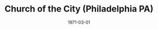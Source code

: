 ---
date: &id001 1971-03-01
end_date: null
location:
  address: null
  city: Philadelphia
  state: PA
minister:
- end: 1982-01-01
  name: James Petty
  start: 1975-01-01
  type: Pastor
- end: 1987-01-01
  name: Thomas Corey
  start: 1981-01-01
  type: Pastor
- end: 1987-01-01
  name: James Petty
  start: 1983-01-01
  type: Associate Pastor
ministers:
- James Petty
- Thomas Corey
- James Petty
name: Church of the City
names:
- end: 1945-11-19
  name: Atonement Orthodox Presbyterian Church
  start: 1936-11-11
- end: 1987-07-19
  name: Church of the City
  start: 1971-03-01
origination_date: *id001
raw_data: 'PA Philadelphia


  Atonement Orthodox Presbyterian Church (November 11, 1936-November 19, 1945)

  Church of the City (March 1971-July 19, 1987)

  (withdrew to the Presbyterian Church in America, July 19, 1987)

  Pastors: James Petty, 1975-82

  Thomas Corey, 1981-87

  Assoc. Pastor: James Petty, 1983-87

  '
received_from: null
states:
- PA
status:
  active: false
  end_date: 1987-07-19
  reason: withdrawal
  received_from: null
  withdrawal_to: Presbyterian Church in America
title: Church of the City (Philadelphia PA)
withdrawal_to:
- Presbyterian Church in America
year_established:
- 1971

---